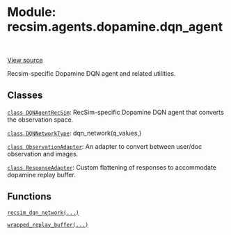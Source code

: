 <div itemscope itemtype="http://developers.google.com/ReferenceObject">
<meta itemprop="name" content="recsim.agents.dopamine.dqn_agent" />
<meta itemprop="path" content="Stable" />
</div>

# Module: recsim.agents.dopamine.dqn_agent

<table class="tfo-notebook-buttons tfo-api" align="left">
</table>

<a target="_blank" href="https://github.com/google-research/recsim/tree/master/recsim//agents/dopamine/dqn_agent.py">View
source</a>

Recsim-specific Dopamine DQN agent and related utilities.

<!-- Placeholder for "Used in" -->

## Classes

[`class DQNAgentRecSim`](../../../recsim/agents/dopamine/dqn_agent/DQNAgentRecSim.md):
RecSim-specific Dopamine DQN agent that converts the observation space.

[`class DQNNetworkType`](../../../recsim/agents/dopamine/dqn_agent/DQNNetworkType.md):
dqn_network(q_values,)

[`class ObservationAdapter`](../../../recsim/agents/dopamine/dqn_agent/ObservationAdapter.md):
An adapter to convert between user/doc observation and images.

[`class ResponseAdapter`](../../../recsim/agents/dopamine/dqn_agent/ResponseAdapter.md):
Custom flattening of responses to accommodate dopamine replay buffer.

## Functions

[`recsim_dqn_network(...)`](../../../recsim/agents/dopamine/dqn_agent/recsim_dqn_network.md)

[`wrapped_replay_buffer(...)`](../../../recsim/agents/dopamine/dqn_agent/wrapped_replay_buffer.md)
